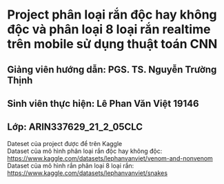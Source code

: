 # Project phân loại rắn độc hay không độc và phân loại 8 loại rắn realtime trên mobile sử dụng thuật toán CNN
## Giảng viên hướng dẫn: PGS. TS. Nguyễn Trường Thịnh
## Sinh viên thực hiện: Lê Phan Văn Việt 19146
## Lớp: ARIN337629_21_2_05CLC
Dateset của project được để trên Kaggle <br />
Dataset của mô hình phân loại rắn độc hay không độc: https://www.kaggle.com/datasets/lephanvanviet/venom-and-nonvenom <br />
Dataset của mô hình rắn phân loại 8 loại rắn: https://www.kaggle.com/datasets/lephanvanviet/snakes <br />

